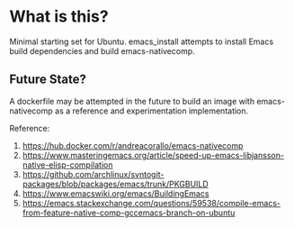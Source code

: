 # What is this?
Minimal starting set for Ubuntu. emacs_install attempts to install Emacs build dependencies and build emacs-nativecomp.
## Future State?
A dockerfile may be attempted in the future to build an image with emacs-nativecomp as a reference and experimentation implementation.

Reference: 

1. https://hub.docker.com/r/andreacorallo/emacs-nativecomp
2. https://www.masteringemacs.org/article/speed-up-emacs-libjansson-native-elisp-compilation
3. https://github.com/archlinux/svntogit-packages/blob/packages/emacs/trunk/PKGBUILD
4. https://www.emacswiki.org/emacs/BuildingEmacs
5. https://emacs.stackexchange.com/questions/59538/compile-emacs-from-feature-native-comp-gccemacs-branch-on-ubuntu
